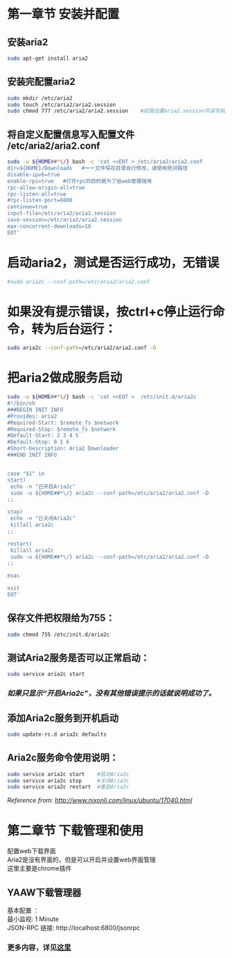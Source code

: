 # 第一章节  安装并配置  
## 安装aria2  
```bash
sudo apt-get install aria2  
```



## 安装完配置aria2  
```bash
sudo mkdir /etc/aria2      
sudo touch /etc/aria2/aria2.session      
sudo chmod 777 /etc/aria2/aria2.session    #权限设置aria2.session可读写执行 
```




## 将自定义配置信息写入配置文件 /etc/aria2/aria2.conf   
```bash
sudo -u ${HOME##*\/} bash -c 'cat <<EOT > /etc/aria2/aria2.conf  
dir=${HOME}/Downloads   #＝＝文件保存目录自行修改，请使用绝对路径  
disable-ipv6=true 
enable-rpc=true   #打开rpc的目的是为了给web管理端用  
rpc-allow-origin-all=true  
rpc-listen-all=true  
#rpc-listen-port=6800  
continue=true  
input-file=/etc/aria2/aria2.session  
save-session=/etc/aria2/aria2.session  
max-concurrent-downloads=10  
EOT'  
```




# 启动aria2，测试是否运行成功，无错误  
```bash
#sudo aria2c --conf-path=/etc/aria2/aria2.conf  
```


#  如果没有提示错误，按ctrl+c停止运行命令，转为后台运行： 
```bash
sudo aria2c --conf-path=/etc/aria2/aria2.conf -D  
```



# 把aria2做成服务启动  
```bash
sudo -u ${HOME##*\/} bash -c 'cat <<EOT >  /etc/init.d/aria2c  
#!/bin/sh  
###BEGIN INIT INFO  
#Provides: aria2  
#Required-Start: $remote_fs $network  
#Required-Stop: $remote_fs $network  
#Default-Start: 2 3 4 5  
#Default-Stop: 0 1 6  
#Short-Description: Aria2 Downloader  
###END INIT INFO  


case "$1" in  
start)  
 echo -n "已开启Aria2c"  
 sudo -u ${HOME##*\/} aria2c --conf-path=/etc/aria2/aria2.conf -D  
;;  

stop)  
 echo -n "已关闭Aria2c"  
 killall aria2c  
;;  

restart)  
 killall aria2c  
 sudo -u ${HOME##*\/} aria2c --conf-path=/etc/aria2/aria2.conf -D  
;;  

esac  

exit  
EOT'  
```




## 保存文件把权限给为755：  
```bash
sudo chmod 755 /etc/init.d/aria2c  
```



## 测试Aria2服务是否可以正常启动：  
```bash
sudo service aria2c start  
```


### *如果只显示“开启Aria2c”，没有其他错误提示的话就说明成功了。*  

## 添加Aria2c服务到开机启动  
```bash
sudo update-rc.d aria2c defaults 
```

 

## Aria2c服务命令使用说明：  
```bash
sudo service aria2c start    #启动Aria2c 
sudo service aria2c stop     #关闭Aria2c 
sudo service aria2c restart  #重启Aria2c
```


*Reference from: http://www.nixonli.com/linux/ubuntu/17040.html*  



# 第二章节  下载管理和使用  
配置web下载界面  
Aria2是没有界面的，但是可以开启并设置web界面管理  
这里主要是chrome插件  

## YAAW下载管理器  
基本配置 ：  
最小监视: 1 Minute  
JSON-RPC 链接:  http://localhost:6800/jsonrpc  

### 更多内容，详见[这里](https://www.jianshu.com/p/b2649d073741 "这里")      

